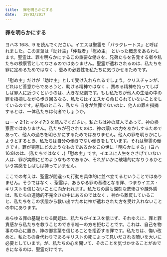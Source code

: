 ```yaml
---
title:  罪を明らかにする
date:   19/03/2017
---
```


### 罪を明らかにする

 ヨハネ 16:8、9 を読んでください。イエスは聖霊を「パラクレートス」と呼ばれました。この言葉は「助け主」「仲裁者」「慰め主」 といった概念をあらわします。聖霊は、罪を明らかにするこの重要な働きを、兄弟たちを告発する者や私たちの検察官としてなさるのではありません。聖霊が遣わされるのは、私たちを罪に定めるためではなく 、恵みの必要性を私たちに気づかせるためです。
 
「慰め主」だけが「助け主」として受け入れられるでしょう。クリスチャンが、どれほど善意からであろうと、助ける精神ではなく 、責める精神を持ってしばしば罪人に近づくというのは、大きな悲劇です。もし私たちが他人の生活の中の罪を指摘しながら歩き回るなら、私たちはイエスから命じられていないことをしているのです。結局のところ、私たち 自身が無罪でないのに、他人の罪を指摘するとは、一体私たちは何者でしょうか。

 ローマ 2:1とマタイ7:3 を読んでください。私たちは神の証人であって、神の検察官ではありません。私たちが召されたのは、神の贖いの力をあかしするためであって、他人の過ちを明らかにするためではありません。他人の罪を明らかにしようとするとき、私たちは自分の働きでない働きをしています。それは聖霊の働きです。罪が実際にどのようなものであるかをこの世に「明らかにする」(ヨハ 16:8)のは、(私たちではなく 、)「慰め主」です。イエスに人生をささげていない人は、罪が実際にどのようなものであるか、それがいかに破壊的になりうるかという実感をしばしば持っていません。

 ここでの考えは、聖霊が間違った行動を具体的に並べ立てるということではありません。そうではなく 、聖霊は、あらゆる罪の基礎となる罪、つまりイエス・キリストを信じないことに向かわれます。私たちの最も深刻な悲惨さや疎外感は、私たちの道徳的不完全さの中にあるのではなく 、神から離反していること、私たちをこの状態から救い出すために神が遣わされた方を受け入れないことの中にあります。

 あらゆる罪の基礎となる問題は、私たちがイエスを信じず、それゆえに、罪と罪責感から私たちを救うことのできる唯一の方を拒むことです。これは、自己を物事の中心に置き、神の御言葉を信じることを拒否する罪です。私たちは、悔い改めと、私たちの身代わりであるキリストの死によって見いだされる贖いを大いに必要としています。が、私たちの心を開いて、そのことを気づかせることがおできになるのは、聖霊だけです。
